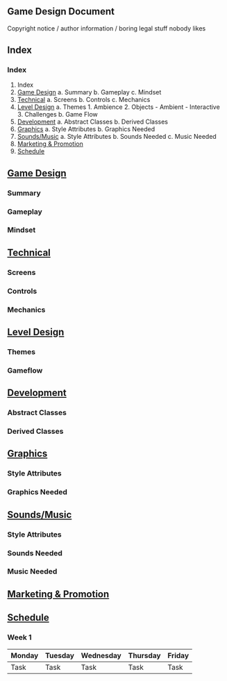 # <NOME A DEFINIR>
## Game Design Document

Copyright notice / author information / boring legal stuff nobody likes

## Index
### Index
1. Index
2. [Game Design](#gamedesign)
	a. Summary
	b. Gameplay
	c. Mindset
3. [Technical](#technical)
	a. Screens
	b. Controls
	c. Mechanics
4. [Level Design](#level)
	a. Themes
		1. Ambience
		2. Objects
			- Ambient
			- Interactive
		3. Challenges
	b. Game Flow
5. [Development](#development)
	a. Abstract Classes
	b. Derived Classes
6. [Graphics](#graphics)
	a. Style Attributes
	b. Graphics Needed
7. [Sounds/Music](#sounds)
	a. Style Attributes
	b. Sounds Needed
	c. Music Needed
8. [Marketing & Promotion](#marketing)
9. [Schedule](#schedule)

## [Game Design](id:gamedesign)
### Summary
### Gameplay
### Mindset

## [Technical](id:technical)
### Screens
### Controls
### Mechanics

## [Level Design](id:level)
### Themes
### Gameflow

## [Development](id:development)
### Abstract Classes
### Derived Classes

## [Graphics](id:graphics)
### Style Attributes
### Graphics Needed

## [Sounds/Music](id:sounds)
### Style Attributes
### Sounds Needed
### Music Needed

## [Marketing & Promotion](id:marketing)

## [Schedule](id:schedule)
### Week 1

Monday | Tuesday | Wednesday | Thursday | Friday
:----- | :------ | :-------- | :------- | :-----
Task | Task | Task | Task | Task


